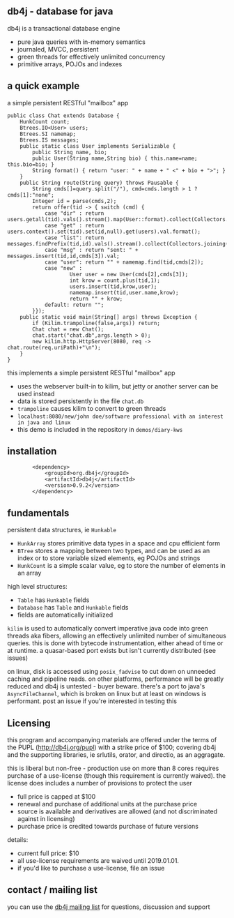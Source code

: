 ## db4j - database for java

db4j is a transactional database engine
- pure java queries with in-memory semantics
- journaled, MVCC, persistent
- green threads for effectively unlimited concurrency
- primitive arrays, POJOs and indexes

## a quick example

a simple persistent RESTful "mailbox" app

```
public class Chat extends Database {
    HunkCount count;
    Btrees.IO<User> users;
    Btrees.SI namemap;
    Btrees.IS messages;
    public static class User implements Serializable {
        public String name, bio;
        public User(String name,String bio) { this.name=name; this.bio=bio; }
        String format() { return "user: " + name + " <" + bio + ">"; }
    }    
    public String route(String query) throws Pausable {
        String cmds[]=query.split("/"), cmd=cmds.length > 1 ? cmds[1]:"none";
        Integer id = parse(cmds,2);
        return offer(tid -> { switch (cmd) {
            case "dir" : return users.getall(tid).vals().stream().map(User::format).collect(Collectors.joining("\n"));
            case "get" : return users.context().set(tid).set(id,null).get(users).val.format();
            case "list": return messages.findPrefix(tid,id).vals().stream().collect(Collectors.joining("\n"));
            case "msg" : return "sent: " + messages.insert(tid,id,cmds[3]).val;
            case "user": return "" + namemap.find(tid,cmds[2]);
            case "new" : 
                    User user = new User(cmds[2],cmds[3]);
                    int krow = count.plus(tid,1);
                    users.insert(tid,krow,user);
                    namemap.insert(tid,user.name,krow);
                    return "" + krow;
            default: return "";
        }});
    public static void main(String[] args) throws Exception {
        if (Kilim.trampoline(false,args)) return;
        Chat chat = new Chat();
        chat.start("chat.db",args.length > 0);
        new kilim.http.HttpServer(8080, req -> chat.route(req.uriPath)+"\n");
    }
}

```

this implements a simple persistent RESTful "mailbox" app
- uses the webserver built-in to kilim, but jetty or another server can be used instead
- data is stored persistently in the file `chat.db`
- `trampoline` causes kilim to convert to green threads
- `localhost:8080/new/john doe/software professional with an interest in java and linux`
- this demo is included in the repository in `demos/diary-kws`


## installation

```
        <dependency>
            <groupId>org.db4j</groupId>
            <artifactId>db4j</artifactId>
            <version>0.9.2</version>
        </dependency>
```

## fundamentals

persistent data structures, ie `Hunkable`
- `HunkArray` stores primitive data types in a space and cpu efficient form
- `BTree` stores a mapping between two types, and can be used as an index or to store variable sized elements, eg POJOs and strings
- `HunkCount` is a simple scalar value, eg to store the number of elements in an array


high level structures:
- `Table` has `Hunkable` fields
- `Database` has `Table` and `Hunkable` fields
- fields are automatically initialized

`kilim` is used to automatically convert imperative java code into green threads aka fibers, 
allowing an effectively unlimited number of simultaneous queries.
this is done with bytecode instrumentation, either ahead of time or at runtime.
a quasar-based port exists but isn't currently distributed (see issues)

on linux, disk is accessed using `posix_fadvise` to cut down on unneeded caching and pipeline reads. 
on other platforms, performance will be greatly reduced and db4j is untested - buyer beware.
there's a port to java's `AsyncFileChannel`, which is broken on linux but at least on windows is performant.
post an issue if you're interested in testing this



## Licensing


this program and accompanying materials are offered under the terms of the
PUPL (http://db4j.org/pupl) with a strike price of $100;
covering db4j and the supporting libraries, ie srlutils, orator, and directio, as an aggragate.

this is liberal but non-free - production use on more than 8 cores requires purchase of a use-license
(though this requirement is currently waived).
the license does includes a number of provisions to protect the user
- full price is capped at $100
- renewal and purchase of additional units at the purchase price
- source is available and derivatives are allowed (and not discriminated against in licensing)
- purchase price is credited towards purchase of future versions

details:
- current full price: $10
- all use-license requirements are waived until 2019.01.01.
- if you'd like to purchase a use-license, file an issue



## contact / mailing list

you can use the [db4j mailing list](https://groups.google.com/forum/#!forum/db4j) for questions, discussion and support

